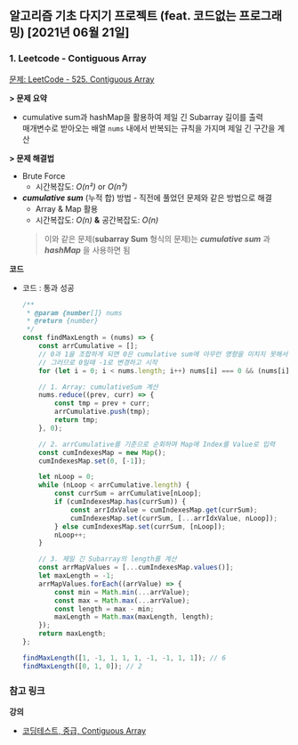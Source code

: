 ## 알고리즘 기초 다지기 프로젝트 (feat. 코드없는 프로그래밍) [2021년 06월 21일]

### **1.** Leetcode - Contiguous Array

[문제: LeetCode - 525. Contiguous Array](https://leetcode.com/problems/contiguous-array/)

**> 문제 요약**

-   cumulative sum과 hashMap을 활용하여 제일 긴 Subarray 길이를 출력  
     매개변수로 받아오는 배열 `nums` 내에서 반복되는 규칙을 가지며 제일 긴 구간을 계산

**> 문제 해결법**

-   Brute Force
    -   시간복잡도: _O(n²)_ or _O(n³)_
-   **_cumulative sum_** (누적 합) 방법 - 직전에 풀었던 문제와 같은 방법으로 해결
    -   Array & Map 활용
    -   시간복잡도: _O(n)_ **&** 공간복잡도: _O(n)_
    > 이와 같은 문제(**subarray Sum** 형식의 문제)는 **_cumulative sum_** 과 **_hashMap_** 을 사용하면 됨

**코드**

-   코드 : 통과 성공

    ```js
    /**
     * @param {number[]} nums
     * @return {number}
     */
    const findMaxLength = (nums) => {
        const arrCumulative = [];
        // 0과 1을 조합하게 되면 0은 cumulative sum에 아무런 영향을 미치지 못해서 사용될수가 없다고 함.
        // 그러므로 0일때 -1로 변경하고 시작
        for (let i = 0; i < nums.length; i++) nums[i] === 0 && (nums[i] = -1);

        // 1. Array: cumulativeSum 계산
        nums.reduce((prev, curr) => {
            const tmp = prev + curr;
            arrCumulative.push(tmp);
            return tmp;
        }, 0);

        // 2. arrCumulative를 기준으로 순회하며 Map에 Index를 Value로 입력
        const cumIndexesMap = new Map();
        cumIndexesMap.set(0, [-1]);

        let nLoop = 0;
        while (nLoop < arrCumulative.length) {
            const currSum = arrCumulative[nLoop];
            if (cumIndexesMap.has(currSum)) {
                const arrIdxValue = cumIndexesMap.get(currSum);
                cumIndexesMap.set(currSum, [...arrIdxValue, nLoop]);
            } else cumIndexesMap.set(currSum, [nLoop]);
            nLoop++;
        }

        // 3. 제일 긴 Subarray의 length를 계산
        const arrMapValues = [...cumIndexesMap.values()];
        let maxLength = -1;
        arrMapValues.forEach((arrValue) => {
            const min = Math.min(...arrValue);
            const max = Math.max(...arrValue);
            const length = max - min;
            maxLength = Math.max(maxLength, length);
        });
        return maxLength;
    };

    findMaxLength([1, -1, 1, 1, 1, -1, -1, 1, 1]); // 6
    findMaxLength([0, 1, 0]); // 2
    ```

### **참고 링크**

**강의**

-   [코딩테스트, 중급, Contiguous Array](https://youtu.be/yDwH1QwiaWQ)
